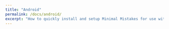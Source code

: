 ```yaml
---
title: "Android"
permalink: /docs/android/
excerpt: "How to quickly install and setup Minimal Mistakes for use with GitHub Pages."
---
```



